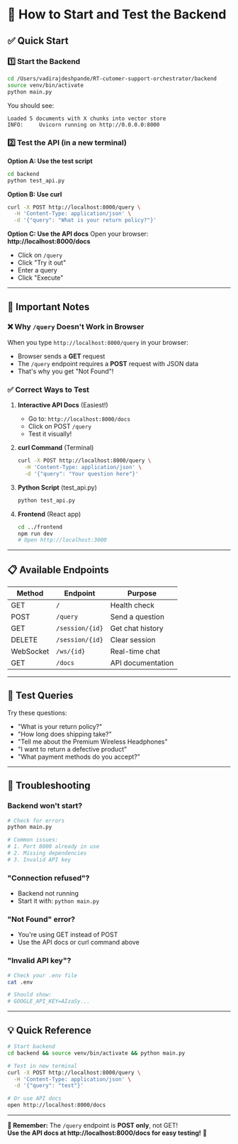 # 🚀 How to Start and Test the Backend

## ✅ Quick Start

### 1️⃣ Start the Backend
```bash
cd /Users/vadirajdeshpande/RT-cutomer-support-orchestrator/backend
source venv/bin/activate
python main.py
```

You should see:
```
Loaded 5 documents with X chunks into vector store
INFO:     Uvicorn running on http://0.0.0.0:8000
```

### 2️⃣ Test the API (in a new terminal)

**Option A: Use the test script**
```bash
cd backend
python test_api.py
```

**Option B: Use curl**
```bash
curl -X POST http://localhost:8000/query \
  -H 'Content-Type: application/json' \
  -d '{"query": "What is your return policy?"}'
```

**Option C: Use the API docs**
Open your browser: **http://localhost:8000/docs**
- Click on `/query`
- Click "Try it out"
- Enter a query
- Click "Execute"

---

## 📝 Important Notes

### ❌ **Why `/query` Doesn't Work in Browser**

When you type `http://localhost:8000/query` in your browser:
- Browser sends a **GET** request
- The `/query` endpoint requires a **POST** request with JSON data
- That's why you get "Not Found"!

### ✅ **Correct Ways to Test**

1. **Interactive API Docs** (Easiest!)
   - Go to: `http://localhost:8000/docs`
   - Click on POST `/query`
   - Test it visually!

2. **curl Command** (Terminal)
   ```bash
   curl -X POST http://localhost:8000/query \
     -H 'Content-Type: application/json' \
     -d '{"query": "Your question here"}'
   ```

3. **Python Script** (test_api.py)
   ```bash
   python test_api.py
   ```

4. **Frontend** (React app)
   ```bash
   cd ../frontend
   npm run dev
   # Open http://localhost:3000
   ```

---

## 📋 Available Endpoints

| Method | Endpoint | Purpose |
|--------|----------|---------|
| GET | `/` | Health check |
| POST | `/query` | Send a question |
| GET | `/session/{id}` | Get chat history |
| DELETE | `/session/{id}` | Clear session |
| WebSocket | `/ws/{id}` | Real-time chat |
| GET | `/docs` | API documentation |

---

## 🧪 Test Queries

Try these questions:
- "What is your return policy?"
- "How long does shipping take?"
- "Tell me about the Premium Wireless Headphones"
- "I want to return a defective product"
- "What payment methods do you accept?"

---

## 🐛 Troubleshooting

### Backend won't start?
```bash
# Check for errors
python main.py

# Common issues:
# 1. Port 8000 already in use
# 2. Missing dependencies
# 3. Invalid API key
```

### "Connection refused"?
- Backend not running
- Start it with: `python main.py`

### "Not Found" error?
- You're using GET instead of POST
- Use the API docs or curl command above

### "Invalid API key"?
```bash
# Check your .env file
cat .env

# Should show:
# GOOGLE_API_KEY=AIzaSy...
```

---

## 💡 Quick Reference

```bash
# Start backend
cd backend && source venv/bin/activate && python main.py

# Test in new terminal
curl -X POST http://localhost:8000/query \
  -H 'Content-Type: application/json' \
  -d '{"query": "test"}'

# Or use API docs
open http://localhost:8000/docs
```

---

**📌 Remember:** The `/query` endpoint is **POST only**, not GET!  
**Use the API docs at http://localhost:8000/docs for easy testing!** 🎉

